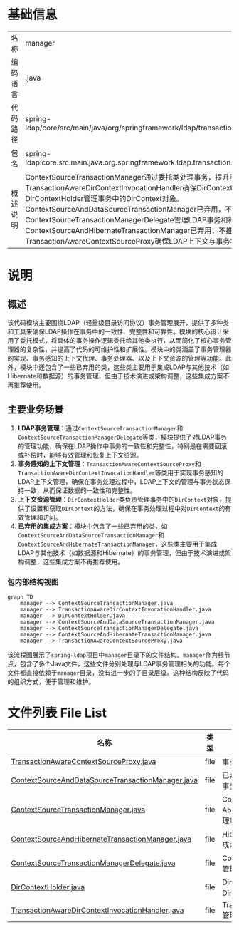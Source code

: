 # 基础信息

|      |      |
|------|------|
| 名称 | manager |
| 编码语言 | .java |
| 代码路径 | spring-ldap/core/src/main/java/org/springframework/ldap/transaction/compensating/manager |
| 包名 | spring-ldap.core.src.main.java.org.springframework.ldap.transaction.compensating.manager |
| 概述说明 | ContextSourceTransactionManager通过委托类处理事务，提升灵活性和可维护性。TransactionAwareDirContextInvocationHandler确保DirContext事务完整。DirContextHolder管理事务中的DirContext对象。ContextSourceAndDataSourceTransactionManager已弃用，不支持嵌套事务。ContextSourceTransactionManagerDelegate管理LDAP事务和补偿操作。ContextSourceAndHibernateTransactionManager已弃用，不推荐使用。TransactionAwareContextSourceProxy确保LDAP上下文与事务状态一致。 |

# 说明

## 概述
该代码模块主要围绕LDAP（轻量级目录访问协议）事务管理展开，提供了多种类和工具来确保LDAP操作在事务中的一致性、完整性和可靠性。模块的核心设计采用了委托模式，将具体的事务操作逻辑委托给其他类执行，从而简化了核心事务管理器的复杂性，并提高了代码的可维护性和扩展性。模块中的类涵盖了事务管理器的实现、事务感知的上下文代理、事务处理器、以及上下文资源的管理等功能。此外，模块中还包含了一些已弃用的类，这些类主要用于集成LDAP与其他技术（如Hibernate和数据源）的事务管理，但由于技术演进或架构调整，这些集成方案不再推荐使用。

## 主要业务场景
1. **LDAP事务管理**：通过`ContextSourceTransactionManager`和`ContextSourceTransactionManagerDelegate`等类，模块提供了对LDAP事务的管理功能，确保在LDAP操作中事务的一致性和完整性，特别是在需要回滚或补偿时，能够有效管理和恢复上下文资源。
2. **事务感知的上下文管理**：`TransactionAwareContextSourceProxy`和`TransactionAwareDirContextInvocationHandler`等类用于实现事务感知的LDAP上下文管理，确保在事务处理过程中，LDAP上下文的管理与事务状态保持一致，从而保证数据的一致性和完整性。
3. **上下文资源管理**：`DirContextHolder`类负责管理事务中的`DirContext`对象，提供了设置和获取`DirContext`的方法，确保在事务处理过程中对`DirContext`的有效管理和访问。
4. **已弃用的集成方案**：模块中包含了一些已弃用的类，如`ContextSourceAndDataSourceTransactionManager`和`ContextSourceAndHibernateTransactionManager`，这些类主要用于集成LDAP与其他技术（如数据源和Hibernate）的事务管理，但由于技术演进或架构调整，这些集成方案不再推荐使用。


### 包内部结构视图

```mermaid
graph TD
    manager --> ContextSourceTransactionManager.java
    manager --> TransactionAwareDirContextInvocationHandler.java
    manager --> DirContextHolder.java
    manager --> ContextSourceAndDataSourceTransactionManager.java
    manager --> ContextSourceTransactionManagerDelegate.java
    manager --> ContextSourceAndHibernateTransactionManager.java
    manager --> TransactionAwareContextSourceProxy.java
```

该流程图展示了`spring-ldap`项目中`manager`目录下的文件结构。`manager`作为根节点，包含了多个Java文件，这些文件分别处理与LDAP事务管理相关的功能。每个文件都直接依赖于`manager`目录，没有进一步的子目录层级。这种结构反映了代码的组织方式，便于管理和维护。

# 文件列表 File List

| 名称   | 类型  | 说明 |
|-------|------|-------------|
| [TransactionAwareContextSourceProxy.java](TransactionAwareContextSourceProxy.md) | file | 事务感知LDAP上下文管理代理类。 |
| [ContextSourceAndDataSourceTransactionManager.java](ContextSourceAndDataSourceTransactionManager.md) | file | 已弃用类，管理数据源与LDAP事务，不支持嵌套事务。 |
| [ContextSourceTransactionManager.java](ContextSourceTransactionManager.md) | file | ContextSourceTransactionManager继承AbstractPlatformTransactionManager，委托处理事务操作。 |
| [ContextSourceAndHibernateTransactionManager.java](ContextSourceAndHibernateTransactionManager.md) | file | Hibernate与LDAP事务管理器类已弃用，用于集成两种事务处理。 |
| [ContextSourceTransactionManagerDelegate.java](ContextSourceTransactionManagerDelegate.md) | file | ContextSourceTransactionManagerDelegate类管理LDAP事务和上下文资源，支持补偿操作。 |
| [DirContextHolder.java](DirContextHolder.md) | file | DirContextHolder类负责管理事务中的DirContext，提供设置和获取功能。 |
| [TransactionAwareDirContextInvocationHandler.java](TransactionAwareDirContextInvocationHandler.md) | file | TransactionAwareDirContextInvocationHandler管理DirContext事务，支持关闭和写入操作。 |


